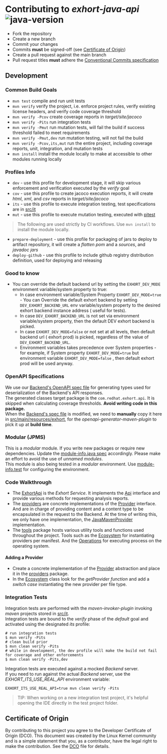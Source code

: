 # Contributing to *exhort-java-api*<br/>![java-version][10]

* Fork the repository
* Create a new branch
* Commit your changes
* Commits <strong>must</strong> be signed-off (see [Certificate of Origin](#certificate-of-origin))
* Create a pull request against the main branch
* Pull request titles <strong>must</strong> adhere the [Conventional Commits specification][0]

## Development

### Common Build Goals

* `mvn test` compile and run unit tests
* `mvn verify` verify the project, i.e. enforce project rules, verify existing license headers,
  and verify code coverage threshold
* `mvn verify -Pcov` create coverage reports in *target/site/jacoco*
* `mvn verify -Pits` run integration tests
* `mvn verify -Pmut` run mutation tests, will fail the build if success threshold failed to meet requirements
* `mvn verify -Pmut,dev` run mutation testing, will not fail the build
* `mvn verify -Pcov,its,mut` run the entire project, including coverage reports, unit, integration, and mutation tests 
* `mvn install` install the module locally to make at accessible to other modules running locally

### Profiles Info

* `dev` - use this profile for development stage, it will skip various enforcement and verification
  executed by the *verify* goal
* `cov` - use this profile to create jacoco execution reports, it will create *html*, *xml*, and *csv*
  reports in *target/site/jacoco*
* `its` - use this profile to execute integration testing, test specifications are in [src/it](src/it)
* `mut` - use this profile to execute mutation testing, executed with [pitest](https://pitest.org)
> The following are used strictly by CI workflows. Use `mvn install` to install the module locally.
* `prepare-deployment` - use this profile for packaging of jars to deploy to artifact repository,
  it will create a *flatten pom* and a *sources*, and *javadoc* *jars*
* `deploy-github` - use this profile to include github registry distribution definition,
  used for deploying and releasing

### Good to know

* You can override the default backend url by setting the `EXHORT_DEV_MODE` environment variable/system property to true:
  * In case environment variable/System Property `EXHORT_DEV_MODE=true` - You can Override the default exhort backend by setting  
    `DEV_EXHORT_BACKEND_URL` env variable/system property to the desired exhort backend instance address ( useful for tests).
  * In case `DEV_EXHORT_BACKEND_URL` is not set via environment variable/system property, then the default DEV exhort backend is picked.
  * In case `EXHORT_DEV_MODE=false` or not set at all levels, then default backend url ( exhort prod) is picked, regardless of the value of `DEV_EXHORT_BACKEND_URL`.
  * Environment variables takes precedence over System properties - for example, if System property `EXHORT_DEV_MODE=true`
    but environment variable `EXHORT_DEV_MODE=false` , then default exhort prod will be used anyway.

### OpenAPI Specifications

We use our [Backend's OpenAPI spec file][1] for generating types used for deserialization of the Backend's
API responses.<br/>
The generated classes target package is the `com.redhat.exhort.api`. It is skipped when calculating coverage
thresholds. **Avoid writing code in this package.**<br/> 
When the [Backend's spec file][1] is modified, we need to **manually** copy it here in
[src/main/resources/exhort](src/main/resources/exhort/v3/openapi.yaml),
for the *openapi-generator-maven-plugin* to pick it up at **build time**.

### Modular (JPMS)

This is a *modular* module. If you write new packages or require new dependencies.
Update the [module-info.java spec](src/main/java/module-info.java) accordingly.
Please make an effort to avoid the use of *unnamed modules*.<br/>
This module is also being tested in a *modular* environment. Use
[module-info.test](src/test/java/module-info.test) for configuring the environment.

### Code Walkthrough

* The [ExhortApi](src/main/java/com/redhat/exhort/impl/ExhortApi.java) is the *Exhort Service*. It implements the
  [Api](src/main/java/com/redhat/exhort/Api.java) interface and provide various methods for requesting analysis reports.
* The [providers](src/main/java/com/redhat/exhort/providers) are concrete implementations of the
  [Provider](src/main/java/com/redhat/exhort/Provider.java) interface. And are in charge of providing content and a
  content type to be encapsulated in the request to the Backend. At the time of writing this, we only have one
  implementation, the [JavaMavenProvider](src/main/java/com/redhat/exhort/providers/JavaMavenProvider.java)
  implementation.
* The [tools](src/main/java/com/redhat/exhort/tools) package hosts various utility tools and functions used throughout
  the project. Tools such as the [Ecosystem](src/main/java/com/redhat/exhort/tools/Ecosystem.java) for instantiating
  providers per manifest. And the [Operations](src/main/java/com/redhat/exhort/tools/Operations.java) for executing
  process on the operating system.

#### Adding a Provider

* Create a concrete implementation of the [Provider](src/main/java/com/redhat/exhort/Provider.java) abstraction and place
  it in the [providers](src/main/java/com/redhat/exhort/providers) package.
* In the [Ecosystem](src/main/java/com/redhat/exhort/tools/Ecosystem.java) class look for the *getProvider function*
  and add a *switch case* instantiating the new provider per file type.

### Integration Tests

Integration tests are performed with the _maven-invoker-plugin_ invoking _maven_ projects stored in [src/it](src/it).<br/>
Integration tests are bound to the _verify_ phase of the _default_ goal and activated using the designated _its_ profile:

```shell
# run integration tests
$ mvn verify -Pits
# clean build prior
$ mvn clean verify -Pits
# while in development, the dev profile will make the build not fail for coverage and other enforcements  
$ mvn clean verify -Pits,dev
```

Integration tests are executed against a mocked _Backend_ server.<br/>
If you need to run against the actual _Backend_ server, use the _EXHORT_ITS_USE_REAL_API_ environment variable:

```shell
EXHORT_ITS_USE_REAL_API=true mvn clean verify -Pits
```

> TIP: When working on a new integration test project, it's helpful opening the IDE directly in the test project folder.

## Certificate of Origin

By contributing to this project you agree to the Developer Certificate of
Origin (DCO). This document was created by the Linux Kernel community and is a
simple statement that you, as a contributor, have the legal right to make the
contribution. See the [DCO](DCO) file for details.

<!-- Real links -->
[0]: https://www.conventionalcommits.org/en/v1.0.0/
[1]: https://github.com/RHEcosystemAppEng/exhort/blob/main/src/main/resources/META-INF/openapi.yaml

<!-- Badge links -->
[10]: https://badgen.net/badge/Java%20Version/11/5382a1
